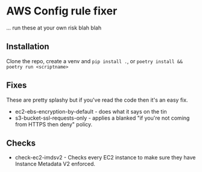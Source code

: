 # AWS Config rule fixer

... run these at your own risk blah blah

## Installation

Clone the repo, create a venv and `pip install .`, or `poetry install && poetry run <scriptname>`

## Fixes

These are pretty splashy but if you've read the code then it's an easy fix.

- ec2-ebs-encryption-by-default - does what it says on the tin
- s3-bucket-ssl-requests-only - applies a blanked "if you're not coming from HTTPS then deny" policy.

## Checks

- check-ec2-imdsv2 - Checks every EC2 instance to make sure they have Instance Metadata V2 enforced.
